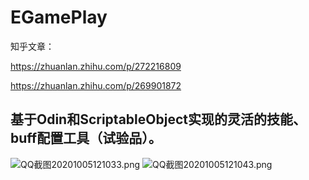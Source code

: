 # EGamePlay

知乎文章：

https://zhuanlan.zhihu.com/p/272216809

https://zhuanlan.zhihu.com/p/269901872

## 基于Odin和ScriptableObject实现的灵活的技能、buff配置工具（试验品）。
![QQ截图20201005121033.png](https://upload-images.jianshu.io/upload_images/2528994-163671168a3b50c4.png?imageMogr2/auto-orient/strip%7CimageView2/2/w/1240)
![QQ截图20201005121043.png](https://upload-images.jianshu.io/upload_images/2528994-01fcfdbe6e0e7a68.png?imageMogr2/auto-orient/strip%7CimageView2/2/w/1240)
